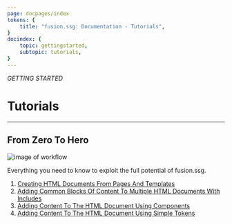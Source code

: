 ```yaml
---
page: docpages/index
tokens: {
    title: "fusion.ssg: Documentation - Tutorials",
}
docindex: {
    topic: gettingstarted,
    subtopic: tutorials,
}
---
```


<em>GETTING STARTED</em>

# Tutorials

----

## From Zero To Hero

<img src="{baseURL}/media/HTML-Document-Creation-Workflow.png" alt="image of workflow">

Everything you need to know to exploit the full potential of fusion.ssg.

1. <a href="{baseURL}/docs/tutorials/fromzerotohero/pagesandtemplates">Creating HTML Documents From Pages And Templates</a>
1. <a href="{baseURL}/docs/tutorials/fromzerotohero/includes">Adding Common Blocks Of Content To Multiple HTML Documents With Includes</a>
1. <a href="{baseURL}/docs/tutorials/fromzerotohero/components">Adding Content To The HTML Document Using Components</a>
1. <a href="{baseURL}/docs/tutorials/fromzerotohero/simpletokens">Adding Content To The HTML Document Using Simple Tokens</a>


